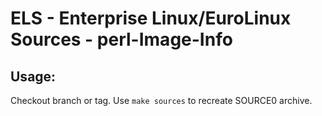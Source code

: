 # ELS - Enterprise Linux/EuroLinux Sources - perl-Image-Info
 
## Usage:
  Checkout branch or tag. Use `make sources` to recreate  SOURCE0 archive.
